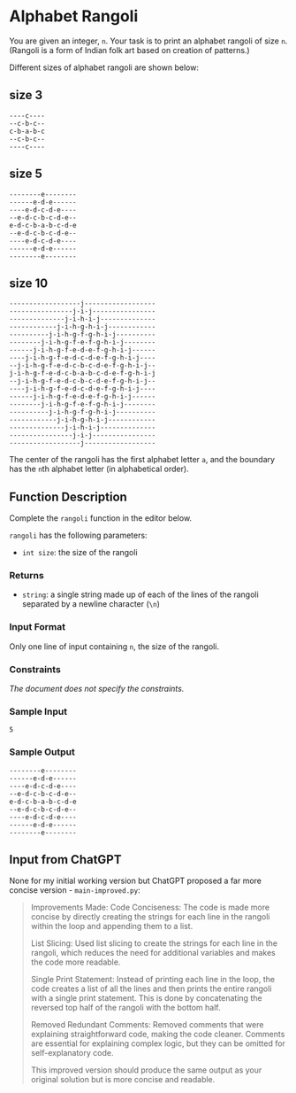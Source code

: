 # Alphabet Rangoli

You are given an integer, `n`. Your task is to print an alphabet rangoli of size `n`. (Rangoli is a form of Indian folk art based on creation of patterns.)

Different sizes of alphabet rangoli are shown below:

## size 3
```
----c----
--c-b-c--
c-b-a-b-c
--c-b-c--
----c----
```

## size 5
```
--------e--------
------e-d-e------
----e-d-c-d-e----
--e-d-c-b-c-d-e--
e-d-c-b-a-b-c-d-e
--e-d-c-b-c-d-e--
----e-d-c-d-e----
------e-d-e------
--------e--------
```

## size 10
```
------------------j------------------
----------------j-i-j----------------
--------------j-i-h-i-j--------------
------------j-i-h-g-h-i-j------------
----------j-i-h-g-f-g-h-i-j----------
--------j-i-h-g-f-e-f-g-h-i-j--------
------j-i-h-g-f-e-d-e-f-g-h-i-j------
----j-i-h-g-f-e-d-c-d-e-f-g-h-i-j----
--j-i-h-g-f-e-d-c-b-c-d-e-f-g-h-i-j--
j-i-h-g-f-e-d-c-b-a-b-c-d-e-f-g-h-i-j
--j-i-h-g-f-e-d-c-b-c-d-e-f-g-h-i-j--
----j-i-h-g-f-e-d-c-d-e-f-g-h-i-j----
------j-i-h-g-f-e-d-e-f-g-h-i-j------
--------j-i-h-g-f-e-f-g-h-i-j--------
----------j-i-h-g-f-g-h-i-j----------
------------j-i-h-g-h-i-j------------
--------------j-i-h-i-j--------------
----------------j-i-j----------------
------------------j------------------
```

The center of the rangoli has the first alphabet letter `a`, and the boundary has the `n`th alphabet letter (in alphabetical order).

## Function Description

Complete the `rangoli` function in the editor below.

`rangoli` has the following parameters:
- `int size`: the size of the rangoli

### Returns
- `string`: a single string made up of each of the lines of the rangoli separated by a newline character (`\n`)

### Input Format
Only one line of input containing `n`, the size of the rangoli.

### Constraints
*The document does not specify the constraints.*

### Sample Input
```
5
```

### Sample Output
```
--------e--------
------e-d-e------
----e-d-c-d-e----
--e-d-c-b-c-d-e--
e-d-c-b-a-b-c-d-e
--e-d-c-b-c-d-e--
----e-d-c-d-e----
------e-d-e------
--------e--------
```

## Input from ChatGPT

None for my initial working version but ChatGPT proposed a far more concise version - `main-improved.py`:

> Improvements Made:
> Code Conciseness: The code is made more concise by directly creating the strings for each line in the rangoli within the loop and appending them to a list.
> 
> List Slicing: Used list slicing to create the strings for each line in the rangoli, which reduces the need for additional variables and makes the code more readable.
> 
> Single Print Statement: Instead of printing each line in the loop, the code creates a list of all the lines and then prints the entire rangoli with a single print statement. This is done by concatenating the reversed top half of the rangoli with the bottom half.
> 
> Removed Redundant Comments: Removed comments that were explaining straightforward code, making the code cleaner. Comments are essential for explaining complex logic, but they can be omitted for self-explanatory code.
> 
> This improved version should produce the same output as your original solution but is more concise and readable.